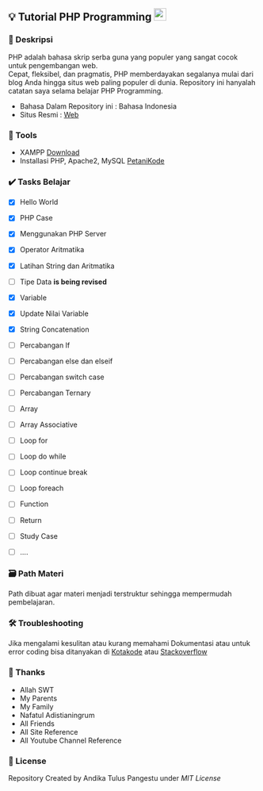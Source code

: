 ## 💡 Tutorial PHP Programming <img src="https://cdn3.iconfinder.com/data/icons/popular-services-brands/512/php-256.png" width="25px" height="25px">

### 📝 Deskripsi 
PHP adalah bahasa skrip serba guna yang populer yang sangat cocok untuk pengembangan web. \
Cepat, fleksibel, dan pragmatis, 
PHP memberdayakan segalanya mulai dari blog Anda hingga situs web paling populer di dunia.
Repository ini hanyalah catatan saya selama belajar PHP Programming.

- Bahasa Dalam Repository ini : Bahasa Indonesia
- Situs Resmi : [Web](https://www.php.net/ "Pergi ke Official Page")

### 🎒 Tools
- XAMPP [Download](https://www.apachefriends.org/) 
- Installasi PHP, Apache2, MySQL [PetaniKode](https://www.petanikode.com/pemrograman-web-di-linux/)

### ✔️ Tasks Belajar 

- [x] Hello World
- [x] PHP Case
- [x] Menggunakan PHP Server
- [x] Operator Aritmatika
- [x] Latihan String dan Aritmatika
- [ ] Tipe Data **is being revised**
- [x] Variable
- [x] Update Nilai Variable
- [x] String Concatenation
- [ ] Percabangan If
- [ ] Percabangan else dan elseif
- [ ] Percabangan switch case
- [ ] Percabangan Ternary
- [ ] Array
- [ ] Array Associative
- [ ] Loop for
- [ ] Loop do while
- [ ] Loop continue break
- [ ] Loop foreach
- [ ] Function
- [ ] Return
- [ ] Study Case
- [ ] ....


### 🗃️ Path Materi 
Path dibuat agar materi menjadi terstruktur sehingga mempermudah pembelajaran.


### 🛠️ Troubleshooting
Jika mengalami kesulitan atau kurang memahami Dokumentasi atau untuk error coding bisa ditanyakan di [Kotakode](kotakode.com) atau [Stackoverflow](stackoverflow.com)

### 🙏 Thanks 
- Allah SWT
- My Parents
- My Family
- Nafatul Adistianingrum
- All Friends
- All Site Reference
- All Youtube Channel Reference

### 🔐 License 
Repository Created by Andika Tulus Pangestu under *MIT License*
